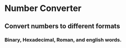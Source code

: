 # Number Converter
## Convert numbers to different formats
### Binary, Hexadecimal, Roman, and english words.
